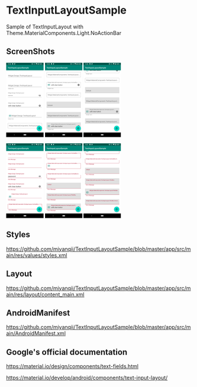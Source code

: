 # TextInputLayoutSample

Sample of TextInputLayout with Theme.MaterialComponents.Light.NoActionBar

## ScreenShots

<img src="https://raw.githubusercontent.com/miyanqii/TextInputLayoutSample/master/screenshots/1.png" width="20%" /> <img src="https://raw.githubusercontent.com/miyanqii/TextInputLayoutSample/master/screenshots/2.png" width="20%" /> <img src="https://raw.githubusercontent.com/miyanqii/TextInputLayoutSample/master/screenshots/3.png" width="20%" />

<img src="https://raw.githubusercontent.com/miyanqii/TextInputLayoutSample/master/screenshots/4.png" width="20%" /> <img src="https://raw.githubusercontent.com/miyanqii/TextInputLayoutSample/master/screenshots/5.png" width="20%" /> <img src="https://raw.githubusercontent.com/miyanqii/TextInputLayoutSample/master/screenshots/6.png" width="20%" />

## Styles

https://github.com/miyanqii/TextInputLayoutSample/blob/master/app/src/main/res/values/styles.xml

## Layout

https://github.com/miyanqii/TextInputLayoutSample/blob/master/app/src/main/res/layout/content_main.xml

## AndroidManifest

https://github.com/miyanqii/TextInputLayoutSample/blob/master/app/src/main/AndroidManifest.xml

## Google's official documentation

https://material.io/design/components/text-fields.html

https://material.io/develop/android/components/text-input-layout/
